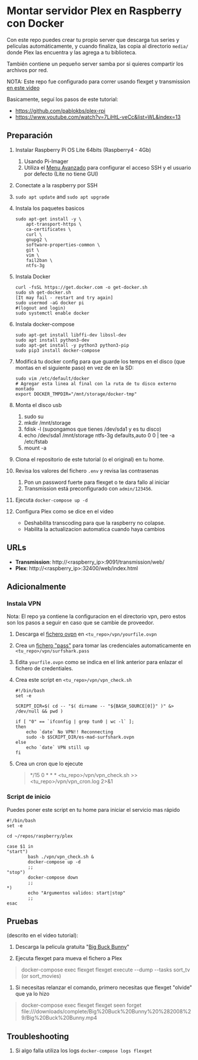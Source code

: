# Montar servidor Plex en Raspberry con Docker

Con este repo puedes crear tu propio server que descarga tus series y peliculas automáticamente, y cuando finaliza, las copia al directorio `media/` donde Plex las encuentra y las agrega a tu biblioteca.

También contiene un pequeño server samba por si quieres compartir los archivos por red.

NOTA: Este repo fue configurado para correr usando flexget y transmission [en este video](https://youtu.be/TqVoHWjz_tI)

Basicamente, seguí los pasos de este tutorial:  
- https://github.com/pablokbs/plex-rpi
- https://www.youtube.com/watch?v=7LiHtL-veCc&list=WL&index=13

## Preparación

1. Instalar Raspberry Pi OS Lite 64bits (Raspberry4 - 4Gb)  
    1. Usando Pi-Imager
    1. Utiliza el [Menu Avanzado](https://www.raspberrypi.com/documentation/computers/getting-started.html#advanced-options) para configurar el acceso SSH y el usuario por defecto (Lite no tiene GUI)
1. Conectate a la raspberry por SSH
1. `sudo apt update` and `sudo apt upgrade`
1. Instala los paquetes basicos
    ```
    sudo apt-get install -y \
        apt-transport-https \
        ca-certificates \
        curl \
        gnupg2 \
        software-properties-common \
        git \
        vim \
        fail2ban \
        ntfs-3g
    ```
1. Instala Docker
    ```
    curl -fsSL https://get.docker.com -o get-docker.sh
    sudo sh get-docker.sh
    [It may fail - restart and try again]
    sudo usermod -aG docker pi
    #(logout and login)
    sudo systemctl enable docker
    ```
1. Instala docker-compose
    ```
    sudo apt-get install libffi-dev libssl-dev
    sudo apt install python3-dev
    sudo apt-get install -y python3 python3-pip
    sudo pip3 install docker-compose
    ```
1. Modificá tu docker config para que guarde los temps en el disco (que montas en el siguiente paso) en vez de en la SD:
    ```
    sudo vim /etc/default/docker
    # Agregar esta linea al final con la ruta de tu disco externo montado
    export DOCKER_TMPDIR="/mnt/storage/docker-tmp"
    ```

1. Monta el disco usb
    1. sudo su
    1. mkdir /mnt/storage
    1. fdisk -l  (supongamos que tienes /dev/sda1 y es tu disco)
    1. echo /dev/sda1 /mnt/storage ntfs-3g defaults,auto 0 0 | tee -a /etc/fstab
    1. mount -a

1. Clona el repositorio de este tutorial (o el original) en tu home.
1. Revisa los valores del fichero `.env` y revisa las contrasenas
    1. Pon un password fuerte para flexget o te dara fallo al iniciar
    1. Transmission está preconfigurado con `admin/123456`. 

1. Ejecuta `docker-compose up -d`

1. Configura Plex como se dice en el video
    - Deshabilita transcoding para que la raspberry no colapse.
    - Habilita la actualizacion automatica cuando haya cambios

## URLs

- **Transmission**: http://<raspberry_ip>:9091/transmission/web/
- **Plex**: http://<raspberry_ip>:32400/web/index.html

## Adicionalmente

### Instala VPN
Nota: El repo ya contiene la configuracion en el directorio vpn, pero estos son los pasos a seguir en caso que se cambie de proveedor.
1. Descarga el [fichero ovpn](https://support.surfshark.com/hc/en-us/articles/360013425373-How-to-set-up-Surfshark-VPN-on-Raspberry-Pi-) en `<tu_repo>/vpn/yourfile.ovpn`

1. Crea un [fichero "pass"](https://www.ivpn.net/setup/linux-terminal/) para tomar las credenciales automaticamente en  `<tu_repo>/vpn/surfshark.pass`

1. Edita `yourfile.ovpn` como se indica en el link anterior para enlazar el fichero de credentiales.

1. Crea este script en `<tu_repo>/vpn/vpn_check.sh` 
    ```
    #!/bin/bash
    set -e

    SCRIPT_DIR=$( cd -- "$( dirname -- "${BASH_SOURCE[0]}" )" &> /dev/null && pwd )

    if [ "0" == `ifconfig | grep tun0 | wc -l` ]; 
    then 
        echo `date` No VPN!! Reconnecting
        sudo -b $SCRIPT_DIR/es-mad-surfshark.ovpn
    else
        echo `date` VPN still up 
    fi
    ```
1. Crea un cron que lo ejecute
    > */15 0 * * *  <tu_repo>/vpn/vpn_check.sh >> <tu_repo>/vpn/vpn_cron.log 2>&1

### Script de inicio
Puedes poner este script en tu home para iniciar el servicio mas rápido
```
#!/bin/bash
set -e

cd ~/repos/raspberry/plex 

case $1 in
"start")
        bash ./vpn/vpn_check.sh &
        docker-compose up -d
        ;;
"stop")
        docker-compose down
        ;;
*)
        echo "Argumentos validos: start|stop"
        ;;
esac
```

## Pruebas 
(descrito en el video tutorial):

1. Descarga la pelicula gratuita "[Big Buck Bunny](
magnet:?xt=urn:btih:dd8255ecdc7ca55fb0bbf81323d87062db1f6d1c&dn=Big%20Buck%20Bunny%20%282008%29&tr=udp%3A%2F%2Ftracker.leechers-paradise.org%3A6969&tr=udp%3A%2F%2Ftracker.coppersurfer.tk%3A6969&tr=udp%3A%2F%2Ftracker.opentrackr.org%3A1337&tr=udp%3A%2F%2Fexplodie.org%3A6969&tr=udp%3A%2F%2Ftracker.empire-js.us%3A1337&ws=https%3A%2F%2Fwebtorrent.io%2Ftorrents%2F)"

1. Ejecuta flexget para mueva el fichero a Plex
> docker-compose exec flexget flexget execute --dump --tasks sort_tv (or sort_movies)

1. Si necesitas relanzar el comando, primero necesitas que flexget "olvide" que ya lo hizo
> docker-compose exec flexget flexget seen forget file:///downloads/complete/Big%20Buck%20Bunny%20%282008%29/Big%20Buck%20Bunny.mp4 

## Troubleshooting

1. Si algo falla utiliza los logs `docker-compose logs flexget`

